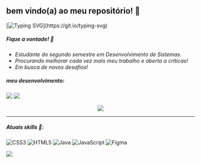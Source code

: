 ## bem vindo(a) ao meu repositório! 🍏

[![Typing SVG](https://readme-typing-svg.demolab.com?font=Fira+Code&pause=1000&color=E2F8E7&width=435&lines=Hello%2C+i'm+nico!)](https://git.io/typing-svg) 

##### Fique a vontade! 🍵
- _Estudante do segundo semestre em Desenvolvimento de Sistemas._<br/>
- _Procurando melhorar cada vez mais meu trabalho e aberta a críticas!_<br/>
- _Em busca de novos desafios!_<br/>




##### meu desenvolvimento:
![](https://github-readme-stats.vercel.app/api?username=nicanico&theme=vue&hide_border=false&include_all_commits=false&count_private=false)
![](https://github-readme-streak-stats.herokuapp.com/?user=nicanico&theme=vue&hide_border=false)<p align="center">
![](https://github-readme-stats.vercel.app/api/top-langs/?username=nicanico&theme=vue&hide_border=false&include_all_commits=false&count_private=false&layout=compact)

---

  
##### Atuais skills 🚛:
![CSS3](https://img.shields.io/badge/css3-%231572B6.svg?style=for-the-badge&logo=css3&logoColor=white) ![HTML5](https://img.shields.io/badge/html5-%23E34F26.svg?style=for-the-badge&logo=html5&logoColor=white) ![Java](https://img.shields.io/badge/java-%23ED8B00.svg?style=for-the-badge&logo=java&logoColor=white) ![JavaScript](https://img.shields.io/badge/javascript-%23323330.svg?style=for-the-badge&logo=javascript&logoColor=%23F7DF1E) 	![Figma](https://img.shields.io/badge/figma-%23F24E1E.svg?style=for-the-badge&logo=figma&logoColor=white)
  
[![](https://visitcount.itsvg.in/api?id=nicanico&icon=9&color=8)](https://visitcount.itsvg.in)

<!-- Proudly created with GPRM ( https://gprm.itsvg.in ) -->
